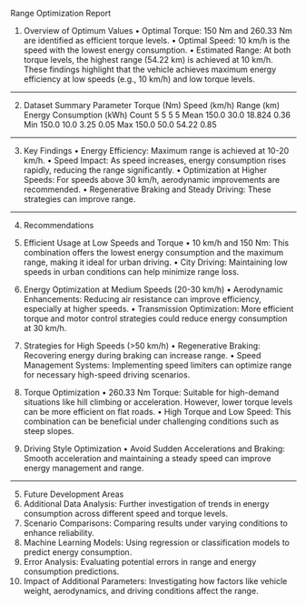 Range Optimization Report
1. Overview of Optimum Values
•	Optimal Torque: 150 Nm and 260.33 Nm are identified as efficient torque levels.
•	Optimal Speed: 10 km/h is the speed with the lowest energy consumption.
•	Estimated Range: At both torque levels, the highest range (54.22 km) is achieved at 10 km/h.
These findings highlight that the vehicle achieves maximum energy efficiency at low speeds (e.g., 10 km/h) and low torque levels.
________________________________________
2. Dataset Summary
Parameter	Torque (Nm)	Speed (km/h)	Range (km)	Energy Consumption (kWh)
Count	5	5	5	5
Mean	150.0	30.0	18.824	0.36
Min	150.0	10.0	3.25	0.05
Max	150.0	50.0	54.22	0.85
________________________________________
3. Key Findings
•	Energy Efficiency: Maximum range is achieved at 10-20 km/h.
•	Speed Impact: As speed increases, energy consumption rises rapidly, reducing the range significantly.
•	Optimization at Higher Speeds: For speeds above 30 km/h, aerodynamic improvements are recommended.
•	Regenerative Braking and Steady Driving: These strategies can improve range.
________________________________________
4. Recommendations
1. Efficient Usage at Low Speeds and Torque
•	10 km/h and 150 Nm: This combination offers the lowest energy consumption and the maximum range, making it ideal for urban driving.
•	City Driving: Maintaining low speeds in urban conditions can help minimize range loss.

2. Energy Optimization at Medium Speeds (20-30 km/h)
•	Aerodynamic Enhancements: Reducing air resistance can improve efficiency, especially at higher speeds.
•	Transmission Optimization: More efficient torque and motor control strategies could reduce energy consumption at 30 km/h.
3. Strategies for High Speeds (>50 km/h)
•	Regenerative Braking: Recovering energy during braking can increase range.
•	Speed Management Systems: Implementing speed limiters can optimize range for necessary high-speed driving scenarios.
4. Torque Optimization
•	260.33 Nm Torque: Suitable for high-demand situations like hill climbing or acceleration. However, lower torque levels can be more efficient on flat roads.
•	High Torque and Low Speed: This combination can be beneficial under challenging conditions such as steep slopes.
5. Driving Style Optimization
•	Avoid Sudden Accelerations and Braking: Smooth acceleration and maintaining a steady speed can improve energy management and range.
________________________________________
5. Future Development Areas
1.	Additional Data Analysis: Further investigation of trends in energy consumption across different speed and torque levels.
2.	Scenario Comparisons: Comparing results under varying conditions to enhance reliability.
3.	Machine Learning Models: Using regression or classification models to predict energy consumption.
4.	Error Analysis: Evaluating potential errors in range and energy consumption predictions.
5.	Impact of Additional Parameters: Investigating how factors like vehicle weight, aerodynamics, and driving conditions affect the range.
